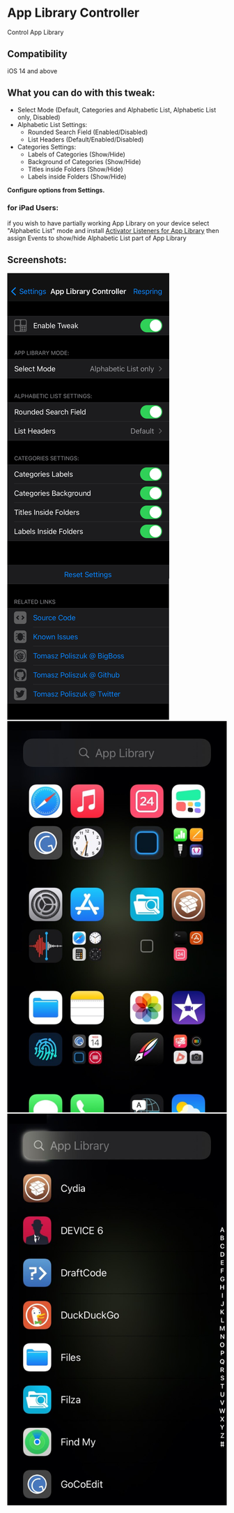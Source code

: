 # App Library Controller
Control App Library

## Compatibility
iOS 14 and above

## What you can do with this tweak:
* Select Mode (Default, Categories and Alphabetic List, Alphabetic List only, Disabled)
* Alphabetic List Settings:
    * Rounded Search Field (Enabled/Disabled)
    * List Headers (Default/Enabled/Disabled)
* Categories Settings:
    * Labels of Categories (Show/Hide)
    * Background of Categories (Show/Hide)
    * Titles inside Folders (Show/Hide)
    * Labels inside Folders (Show/Hide)

**Configure options from Settings.**


### for iPad Users:
if you wish to have partially working App Library on your device select "Alphabetic List" mode and install [Activator Listeners for App Library](http://cydia.saurik.com/package/com.tomaszpoliszuk.activatorlistenersforapplibrary/) then assign Events to show/hide Alphabetic List part of App Library

## Screenshots:

![settings](screenshots/applibrarycontroller1.png)
![app library example](screenshots/applibrarycontroller2.jpg)
![app library example](screenshots/applibrarycontroller3.jpg)
